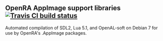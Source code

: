 ## OpenRA AppImage support libraries [![Travis CI build status](https://travis-ci.org/OpenRA/AppImageSupport.svg?branch=master)](https://travis-ci.org/OpenRA/AppImageSupport)

Automated compilation of SDL2, Lua 5.1, and OpenAL-soft on Debian 7 for use by OpenRA's .AppImage packages.